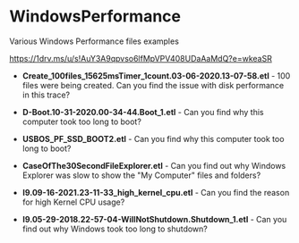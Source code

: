 # WindowsPerformance

Various Windows Performance files examples

<https://1drv.ms/u/s!AuY3A9qpvso6lfMpVPV408UDaAaMdQ?e=wkeaSR>

- **Create_100files_15625msTimer_1count.03-06-2020.13-07-58.etl** - 100 files were being created. Can you find the issue with disk performance in this trace?

- **D-Boot.10-31-2020.00-34-44.Boot_1.etl** - Can you find why this computer took too long to boot?

- **USBOS_PF_SSD_BOOT2.etl** - Can you find why this computer took too long to boot?

- **CaseOfThe30SecondFileExplorer.etl** - Can you find out why Windows Explorer was slow to show the "My Computer" files and folders?

- **I9.09-16-2021.23-11-33_high_kernel_cpu.etl** - Can you find the reason for high Kernel CPU usage?

- **I9.05-29-2018.22-57-04-WillNotShutdown.Shutdown_1.etl** - Can you find out why Windows took too long to shutdown?
